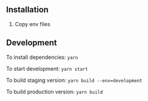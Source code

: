 ## Installation

1. Copy env files

## Development

To install dependencies:
```yarn```

To start development:
```yarn start```

To build staging version:
```yarn build --env=development```

To build production version:
```yarn build```
